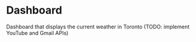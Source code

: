 # Dashboard
Dashboard that displays the current weather in Toronto (TODO: implement YouTube and Gmail APIs)
